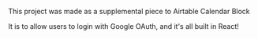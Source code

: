 This project was made as a supplemental piece to Airtable Calendar Block

It is to allow users to login with Google OAuth, and it's all built in React!

